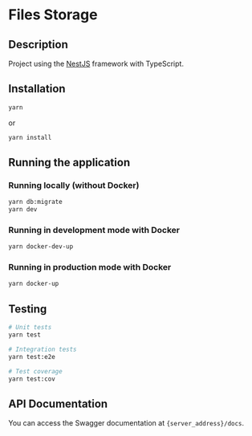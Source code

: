 # Files Storage

## Description

Project using the [NestJS](https://github.com/nestjs/nest) framework with TypeScript.

## Installation

```bash
yarn
```

or

```bash
yarn install
```

## Running the application

### Running locally (without Docker)

```bash
yarn db:migrate
yarn dev
```

### Running in development mode with Docker

```bash
yarn docker-dev-up
```

### Running in production mode with Docker

```bash
yarn docker-up
```

## Testing

```bash
# Unit tests
yarn test

# Integration tests
yarn test:e2e

# Test coverage
yarn test:cov
```

## API Documentation

You can access the Swagger documentation at `{server_address}/docs`.

